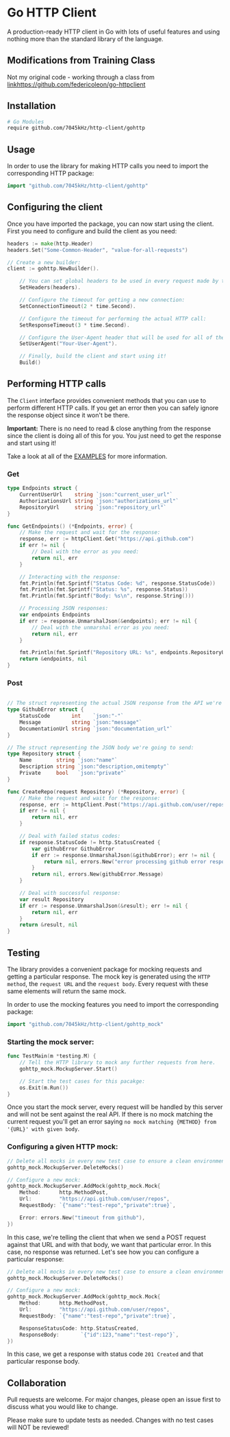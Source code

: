 # Go HTTP Client

A production-ready HTTP client in Go with lots of useful features and using nothing more than the standard library of the language.

## Modifications from Training Class
Not my original code - working through a class from 
[link](https://github.com/federicoleon/go-httpclient)https://github.com/federicoleon/go-httpclient

## Installation

```bash
# Go Modules
require github.com/7045kHz/http-client/gohttp
```

## Usage
In order to use the library for making HTTP calls you need to import the corresponding HTTP package:

```go
import "github.com/7045kHz/http-client/gohttp"
```

## Configuring the client
Once you have imported the package, you can now start using the client. First you need to configure and build the client as you need:

```go
headers := make(http.Header)
headers.Set("Some-Common-Header", "value-for-all-requests")

// Create a new builder:
client := gohttp.NewBuilder().

	// You can set global headers to be used in every request made by this client:
	SetHeaders(headers).

	// Configure the timeout for getting a new connection:
	SetConnectionTimeout(2 * time.Second).

	// Configure the timeout for performing the actual HTTP call:
	SetResponseTimeout(3 * time.Second).

	// Configure the User-Agent header that will be used for all of the requests:
	SetUserAgent("Your-User-Agent").

	// Finally, build the client and start using it!
	Build()
```

## Performing HTTP calls
The ``Client`` interface provides convenient methods that you can use to perform different HTTP calls. If you get an error then you can safely ignore the response object since it won't be there.

**Important:** There is no need to read & close anything from the response since the client is doing all of this for you. You just need to get the response and start using it!

Take a look at all of the [EXAMPLES](examples) for more information.

### Get

```go
type Endpoints struct {
	CurrentUserUrl    string `json:"current_user_url"`
	AuthorizationsUrl string `json:"authorizations_url"`
	RepositoryUrl     string `json:"repository_url"`
}

func GetEndpoints() (*Endpoints, error) {
	// Make the request and wait for the response:
	response, err := httpClient.Get("https://api.github.com")
	if err != nil {
		// Deal with the error as you need:
		return nil, err
	}

	// Interacting with the response:
	fmt.Println(fmt.Sprintf("Status Code: %d", response.StatusCode))
	fmt.Println(fmt.Sprintf("Status: %s", response.Status))
	fmt.Println(fmt.Sprintf("Body: %s\n", response.String()))

	// Processing JSON responses:
	var endpoints Endpoints
	if err := response.UnmarshalJson(&endpoints); err != nil {
		// Deal with the unmarshal error as you need:
		return nil, err
	}

	fmt.Println(fmt.Sprintf("Repository URL: %s", endpoints.RepositoryUrl))
	return &endpoints, nil
}
```

### Post

```go

// The struct representing the actual JSON response from the API we're calling:
type GithubError struct {
	StatusCode       int    `json:"-"`
	Message          string `json:"message"`
	DocumentationUrl string `json:"documentation_url"`
}

// The struct representing the JSON body we're going to send:
type Repository struct {
	Name        string `json:"name"`
	Description string `json:"description,omitempty"`
	Private     bool   `json:"private"`
}

func CreateRepo(request Repository) (*Repository, error) {
	// Make the request and wait for the response:
	response, err := httpClient.Post("https://api.github.com/user/repos", request)
	if err != nil {
		return nil, err
	}

	// Deal with failed status codes:
	if response.StatusCode != http.StatusCreated {
		var githubError GithubError
		if err := response.UnmarshalJson(&githubError); err != nil {
			return nil, errors.New("error processing github error response when creating a new repo")
		}
		return nil, errors.New(githubError.Message)
	}

	// Deal with successful response:
	var result Repository
	if err := response.UnmarshalJson(&result); err != nil {
		return nil, err
	}
	return &result, nil
}

```

## Testing

The library provides a convenient package for mocking requests and getting a particular response. The mock key is generated using the ``HTTP method``, the ``request URL`` and the ``request body``. Every request with these same elements will return the same mock.

In order to use the mocking features you need to import the corresponding package:

```go
import "github.com/7045kHz/http-client/gohttp_mock"
```

### Starting the mock server:
```go
func TestMain(m *testing.M) {
	// Tell the HTTP library to mock any further requests from here.
	gohttp_mock.MockupServer.Start()

	// Start the test cases for this pacakge:
	os.Exit(m.Run())
}
```

Once you start the mock server, every request will be handled by this server and will not be sent against the real API. If there is no mock matching the current request you'll get an error saying ``no mock matching {METHOD} from '{URL}' with given body``.

### Configuring a given HTTP mock:

```go
// Delete all mocks in every new test case to ensure a clean environment:
gohttp_mock.MockupServer.DeleteMocks()

// Configure a new mock:
gohttp_mock.MockupServer.AddMock(gohttp_mock.Mock{
	Method:      http.MethodPost,
	Url:         "https://api.github.com/user/repos",
	RequestBody: `{"name":"test-repo","private":true}`,

	Error: errors.New("timeout from github"),
})
```

In this case, we're telling the client that when we send a POST request against that URL and with that body, we want that particular error. In this case, no response was returned. Let's see how you can configure a particular response:


```go
// Delete all mocks in every new test case to ensure a clean environment:
gohttp_mock.MockupServer.DeleteMocks()

// Configure a new mock:
gohttp_mock.MockupServer.AddMock(gohttp_mock.Mock{
	Method:      http.MethodPost,
	Url:         "https://api.github.com/user/repos",
	RequestBody: `{"name":"test-repo","private":true}`,

	ResponseStatusCode: http.StatusCreated,
	ResponseBody:       `{"id":123,"name":"test-repo"}`,
})
```

In this case, we get a response with status code ``201 Created`` and that particular response body.

## Collaboration

Pull requests are welcome. For major changes, please open an issue first to discuss what you would like to change.

Please make sure to update tests as needed. Changes with no test cases will NOT be reviewed!
